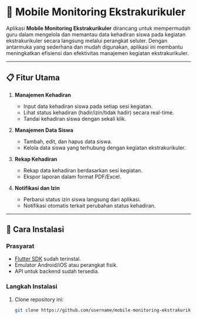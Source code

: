 # 🎯 Mobile Monitoring Ekstrakurikuler  

Aplikasi **Mobile Monitoring Ekstrakurikuler** dirancang untuk mempermudah guru dalam mengelola dan memantau data kehadiran siswa pada kegiatan ekstrakurikuler secara langsung melalui perangkat seluler. Dengan antarmuka yang sederhana dan mudah digunakan, aplikasi ini membantu meningkatkan efisiensi dan efektivitas manajemen kegiatan ekstrakurikuler.  

---

## 📋 Fitur Utama  

1. **Manajemen Kehadiran**  
   - Input data kehadiran siswa pada setiap sesi kegiatan.  
   - Lihat status kehadiran (hadir/izin/tidak hadir) secara real-time.  
   - Tandai kehadiran siswa dengan sekali klik.  

2. **Manajemen Data Siswa**  
   - Tambah, edit, dan hapus data siswa.  
   - Kelola data siswa yang terhubung dengan kegiatan ekstrakurikuler.  

3. **Rekap Kehadiran**  
   - Rekap data kehadiran berdasarkan sesi kegiatan.  
   - Ekspor laporan dalam format PDF/Excel.  

4. **Notifikasi dan Izin**  
   - Perbarui status izin siswa langsung dari aplikasi.  
   - Notifikasi otomatis terkait perubahan status kehadiran.  

---

## 🚀 Cara Instalasi  

### Prasyarat  
- [Flutter SDK](https://flutter.dev/docs/get-started/install) sudah terinstal.  
- Emulator Android/iOS atau perangkat fisik.  
- API untuk backend sudah tersedia.  

### Langkah Instalasi  
1. Clone repository ini:  
   ```bash
   git clone https://github.com/username/mobile-monitoring-ekstrakurikuler.git
